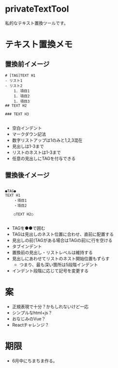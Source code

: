 # privateTextTool
私的なテキスト置換ツールです。

# テキスト置換メモ
## 置換前イメージ

```md:before
# [TAG]TEXT H1
- リスト1
- リスト2
    1. 項目1
    1. 項目2
    1. 項目3
## TEXT H2

### TEXT H3


```

- 空白インデント
- マークダウン記法
- 数字リストアップは1のみと1,2,3混在
- 見出しは1-3まで
- リストのネストは1-3まで
- 任意の見出しにTAGを付与できる

## 置換後イメージ

```text:after

●TAG●
TEXT H1
	・項目1
	・項目2

	○TEXT H2○


```

- TAGを●●で囲む
- TAGは見出しのネスト位置に合わせ、直前に配置する
- 見出しの前(TAGがある場合はTAGの前)に行を空ける
- タブインデント
- 置換前の見出し・リストレベルは維持する
- 見出しにあわせてリストのネスト開始位置もずらす
	- つまり、最も深い箇所は5段階インデント
- インデント段階に応じて記号を変更する

# 案
- 正規表現で十分？かもしれないけど一応
- シンプルなhtml+js？
- おなじみのVue？
- Reactチャレンジ？

# 期限
- 6月中にちまちま作る。
